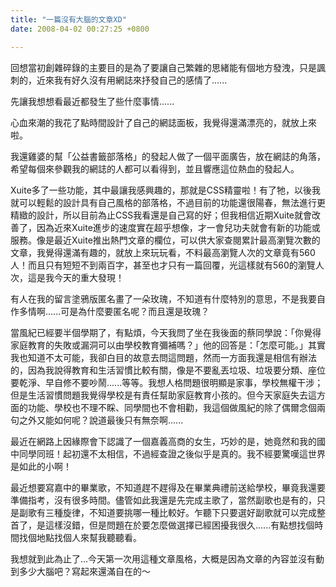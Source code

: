 ```yaml
---
title: "一篇沒有大腦的文章XD"
date: 2008-04-02 00:27:25 +0800

---
```

<p>回想當初創雜碎錄的主要目的是為了要讓自己繁雜的思緒能有個地方發洩，只是諷刺的，近來我有好久沒有用網誌來抒發自己的感情了......</p><p>先讓我想想看最近都發生了些什麼事情......</p><p>心血來潮的我花了點時間設計了自己的網誌面板，我覺得還滿漂亮的，就放上來啦。</p><p>我還雞婆的幫「公益書籤部落格」的發起人做了一個平面廣告，放在網誌的角落，希望每個來參觀我的網誌的人都可以看得到，並且響應這位熱血的發起人。</p><p>Xuite多了一些功能，其中最讓我感興趣的，那就是CSS精靈啦！有了牠，以後我就可以輕鬆的設計具有自己風格的部落格，不過目前的功能還很陽春，無法進行更精緻的設計，所以目前為止CSS我看還是自己寫的好；但我相信近期Xuite就會改善了，因為近來Xuite進步的速度實在超乎想像，才一會兒功夫就會有新的功能或服務。像是最近Xuite推出熱門文章的欄位，可以供大家查閱累計最高瀏覽次數的文章，我覺得還滿有趣的，就放上來玩玩看，不料最高瀏覽人次的文章竟有560人！而且只有短短不到兩百字，甚至也才只有一篇回覆，光這樣就有560的瀏覽人次，這是我今天的重大發現！</p><p>有人在我的留言塗鴉版匿名畫了一朵玫瑰，不知道有什麼特別的意思，不是我要自作多情啊......可是為什麼要匿名呢？而且還是玫瑰？</p><p>當風紀已經要半個學期了，有點煩，今天我問了坐在我後面的蔡同學說：「你覺得家庭教育的失敗或漏洞可以由學校教育彌補嗎？」他的回答是：「怎麼可能。」其實我也知道不太可能，我卻白目的故意去問這問題，然而一方面我還是相信有辦法的，因為我說得教育和生活習慣比較有關，像是不要亂丟垃圾、垃圾要分類、座位要乾淨、早自修不要吵鬧......等等。我想人格問題很明顯是家事，學校無權干涉；但是生活習慣問題我覺得學校是有責任幫助家庭教育小孩的。但今天家庭失去這方面的功能、學校也不理不睬、同學間也不會相勸，我這個做風紀的除了偶爾念個兩句之外又能如何呢？說道最後只有無奈啊......</p><p>最近在網路上因緣際會下認識了一個嘉義高商的女生，巧妙的是，她竟然和我的國中同學同班！起初還不太相信，不過經查證之後似乎是真的。我不經要驚嘆這世界是如此的小啊！</p><p>最近想要寫嘉中的畢業歌，不知道趕不趕得及在畢業典禮前送給學校，畢竟我還要準備指考，沒有很多時間。儘管如此我還是先完成主歌了，當然副歌也是有的，只是副歌有三種旋律，不知道要挑哪一種比較好。乍聽下只要選好副歌就可以完成整首了，是這樣沒錯，但是問題在於要怎麼做選擇已經困擾我很久......有點想找個時間找個地點找個人來幫我聽聽看。</p><p>我想就到此為止了...今天第一次用這種文章風格，大概是因為文章的內容並沒有動到多少大腦吧？寫起來還滿自在的～</p>

